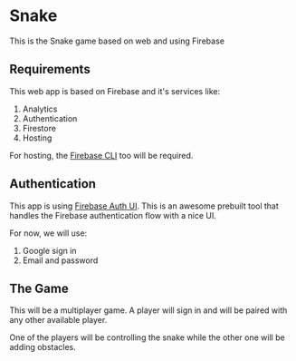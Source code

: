 # Snake
 This is the Snake game based on web and using Firebase

## Requirements

This web app is based on Firebase and it's services like:

1. Analytics
2. Authentication
3. Firestore  
4. Hosting

For hosting, the [Firebase CLI](https://firebase.google.com/docs/cli) too will be required. 

## Authentication

This app is using [Firebase Auth UI](https://firebase.google.com/docs/cli).
This is an awesome prebuilt tool that handles the Firebase authentication flow
with a nice UI. 

For now, we will use:

1. Google sign in
2. Email and password

## The Game

This will be a multiplayer game. A player will sign in and will be paired
with any other available player. 

One of the players will be controlling the snake while the other one will
be adding obstacles. 